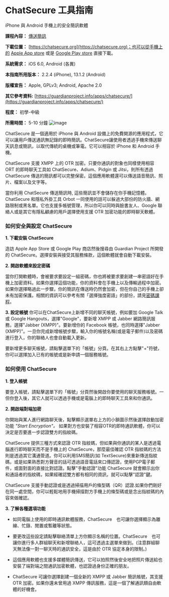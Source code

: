 [Title]: # ()
[Order]: # (0)

# ChatSecure 工具指南

iPhone 與 Android 手機上的安全簡訊軟體

**課程內容：** [傳送簡訊](umbrella://lesson/sending-a-message)

**下載位置：** [https://chatsecure.org](https://chatsecure.org)；也可以從手機上的 [Apple App store](https://itunes.apple.com/us/app/chatsecure/id464200063) 或是 [Google Play store](https://play.google.com/store/apps/details?id=info.guardianproject.otr.app.im) 直接下載。

**系統需求：** iOS 6.0, Android (各異)

**本指南所用版本：** 2.2.4 (iPhone), 13.1.2 (Android)

**版權宣告：** Apple, GPLv3; Android, Apache 2.0

**其它參考資料:** [https://guardianproject.info/apps/chatsecure/](https://guardianproject.info/apps/chatsecure/)

**程度：** 初學-中級

**所需時間：** 5-10 分鐘
![image](tool_chatsecure.png)

ChatSecure 是一個適用於 iPhone 與 Android 設備上的免費開源的應用程式，它可以讓用戶傳送通訊無記錄的即時簡訊。ChatSecure讓使用者透過手機來傳送聊天訊息或簡訊，以取代傳統的桌機或筆電。它可以相容於 iPhone 和 Android 手機。

ChatSecure 支援 XMPP 上的 OTR 加密。只要你通訊的對象也同樣使用相容 ORT 的即時聊天工具如 ChatSecure、Adium、Pidgin 或 Jitsi，則所有透過 ChatSecure 傳送的簡訊都可以完整保密。這個應用軟體還可以傳送語音簡訊、照片、檔案以及文字等。

當你利用 ChatSecure 傳送簡訊時, 這些簡訊並不會儲存在你手機記憶體。ChatSecure 和隱私外掛工具 Orbot 一同使用的話可以躲過大部份的防火牆、網路限制或黑名單。它也支援多帳號管理，所以你可以同時與臉書友人、Google 聯絡人或是其它有隱私顧慮的用戶選擇使用支援 OTR 加密功能的即時聊天軟體。

### 如何安全與設定 ChatSecure

**1. 下載安裝 ChatSecure**

造訪 Apple App Store 或 Google Play 商店然後搜尋由 Guardian Project 所開發的 ChatSecure。選擇安裝與接受其服務條款，這個軟體就會自動下載安裝。

**2. 開啟軟體來設定密碼**

當你打開軟體時，會被要求要設定一組密碼，你也將被要求要創建一串密語好在手機上加密資料。如果你選擇這個功能，你的資料會在手機上以及傳輸過程中加密。如果你選擇略過此一步驟，你的簡訊在傳送時仍然會加密，但在你自己的手機上卻未有加密保護。相關的資訊可以參考有關「選擇強度密語」的部份，請見[密碼課程](umbrella://lesson/passwords)。

**3. 設定帳號**
你可以在ChatSecure上新增不同的聊天帳號，例如要加 Google Talk 或 Google Hangouts，選擇"Google"，要新增 XMPP 或 Jabber 網路簡訊服務，選擇"Jabber (XMPP)"。要新增你的 Facebook 帳號，也同時選擇"Jabber (XMPP)"。一旦你完成新增帳號步驟，輸入你的帳號名稱(或是電子郵件)以及密碼進行登入，你的聯絡人也會自動載入更新。

要新增更多聊天帳號，請點擊選單下的「帳號」分頁。在其右上方點擊"+"符號，你可以選擇加入已有的帳號或是新申請一個服務帳號。

### 如何使用 ChatSecure

**1. 登入帳號**

要登入帳號，請點擊選單下的「帳號」分頁然後開啟你要使用的聊天服務帳號。一但你登入後，其它人就可以透過手機或是電腦上的即時聊天工具來和你通訊。

**2. 開啟端對端加密**

你開始與某人進行網路聊天後，點擊顯示選單右上方的小鎖圖示然後選擇啟動加密功能 *"Start Encryption"。* 如果對方也安裝了相容OTR的即時通訊軟體，你可以決定是否要進一步認證雙方的指紋碼。

ChatSecure 提供三種方式來認證 OTR 指紋碼，但如果與你通訊的某人是透過電腦進行即時聊天而不是手機上的 ChatSecure，那麼最佳確認 OTR 指紋碼的方法則是透過其它溝通管道。你可以利用SMS簡訊(如 TextSecure)來重新傳送指紋碼，或是如果熟悉對方聲音的話可透過語音電話來口傳認證，使用PGP電子郵件，或面對面的直接比對認證。點擊"手動認證"功能 ChatSecure 就會顯示出你和通話者的指紋碼，如果經確認雙方都有相同的資訊，就可以點擊"認證"鍵。

ChatSecure 支援手動認證或是透過掃描用戶的條型碼（QR）認證.如果你們剛好在同一處空間，你可以輕鬆地用手機掃描對方手機上的條型碼或是念出指紋碼的內容來做確認。

**3. 了解各種選項功能**

* 如同電腦上使用的即時通訊軟體服務，ChatSecure　也可讓你選擇顯示為離線、忙錄、閒置或暫離等狀態。

* 要更改這些設定請點擊聯絡清單上方你顯示名稱的位置。ChatSecure　也可讓你進行多人群組聊天和新增聯絡人，這可透過主選單來做到。(注意群組聊天無法像一對一聊天時的通訊安全，這是由於 OTR 協定本身的限制。)

* 這個應用軟體也支援多媒體簡訊傳送，它可以拍照然後安全地把照片傳送給也安裝了端對端之間通訊加密軟體，也認證過身份正確的朋友。

* ChatSecure 可讓你選擇創建一個全新的 XMPP 或 Jabber 簡訊帳號，其支援 OTR 加密。如果你還未曾用過 XMPP 傳訊服務，這是一個了解通訊類自由軟體的好機會。
